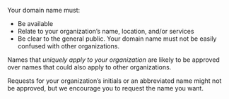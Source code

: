 Your domain name must:

- Be available
- Relate to your organization’s name, location, and/or services
- Be clear to the general public. Your domain name must not be easily confused with other organizations.

Names that <em>uniquely apply to your organization</em> are likely to be approved over names that could also apply to other organizations. 

Requests for your organization’s initials or an abbreviated name might not be approved, but we encourage you to request the name you want.
 